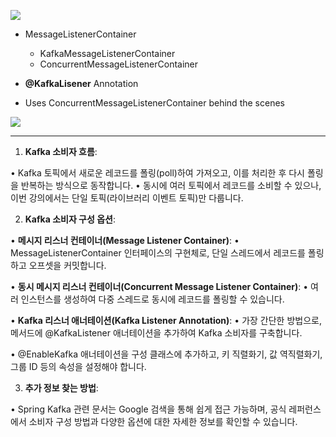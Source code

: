 ![](Pasted%20image%2020241119115433.png)

- MessageListenerContainer
	- KafkaMessageListenerContainer
	- ConcurrentMessageListenerContainer

- **@KafkaLisener** Annotation
- Uses ConcurrentMessageListenerContainer behind the scenes


![](Pasted%20image%2020241119115738.png)


---

1. **Kafka 소비자 흐름**:

• Kafka 토픽에서 새로운 레코드를 폴링(poll)하여 가져오고, 이를 처리한 후 다시 폴링을 반복하는 방식으로 동작합니다.
• 동시에 여러 토픽에서 레코드를 소비할 수 있으나, 이번 강의에서는 단일 토픽(라이브러리 이벤트 토픽)만 다룹니다.

2. **Kafka 소비자 구성 옵션**:

• **메시지 리스너 컨테이너(Message Listener Container)**:
	• MessageListenerContainer 인터페이스의 구현체로, 단일 스레드에서 레코드를 폴링하고 오프셋을 커밋합니다.

• **동시 메시지 리스너 컨테이너(Concurrent Message Listener Container)**:
	• 여러 인스턴스를 생성하여 다중 스레드로 동시에 레코드를 폴링할 수 있습니다.

• **Kafka 리스너 애너테이션(Kafka Listener Annotation)**:
	• 가장 간단한 방법으로, 메서드에 @KafkaListener 애너테이션을 추가하여 Kafka 소비자를 구축합니다.

• @EnableKafka 애너테이션을 구성 클래스에 추가하고, 키 직렬화기, 값 역직렬화기, 그룹 ID 등의 속성을 설정해야 합니다.

3. **추가 정보 찾는 방법**:

• Spring Kafka 관련 문서는 Google 검색을 통해 쉽게 접근 가능하며, 공식 레퍼런스에서 소비자 구성 방법과 다양한 옵션에 대한 자세한 정보를 확인할 수 있습니다.